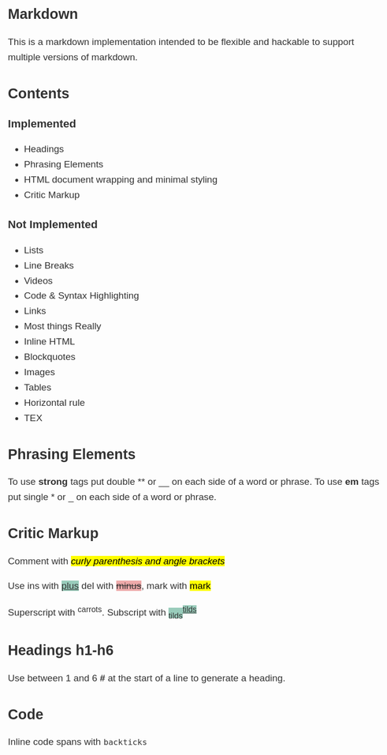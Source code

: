 <!DOCTYPE html>
<html lang="en">
<meta charset="utf-8">
<meta name="viewport" content="width=device-width, initial-scale=1">
<title>MD Conversion with Perl</title>
<style>body {
    margin: 1em auto;
    max-width: 40em;
    line-height: 1.61;
    font-size: 1.2em;
    font-family: sans-serif;
    color: #333;
    padding: 0 0.5em;
}
h1,
h2,
h3 {
    line-height: 1.2;
}
@media print {
    body {
        max-width: none;
    }
}

mark {
    background: #8ad;
}
del {
    background: #eaa;
}
ins {
    background: #9cb;
}

mark,
del,
ins {
    border-radius: 0.2em;
    padding: 0.1em 0.2em;
}
</style>
<article><h1>Markdown</h1>

This is a markdown implementation intended to be flexible and hackable to support multiple versions of markdown.

<h2>Contents     </h2>

<h3>Implemented</h3>

<ul>
<li>Headings
</li>
<li>Phrasing Elements
</li>
<li>HTML document wrapping and minimal styling
</li>
<li>Critic Markup
</li>
</ul>
<h3>Not Implemented</h3>

<ul>
<li>Lists
</li>
<li>Line Breaks
</li>
<li>Videos
</li>
<li>Code & Syntax Highlighting
</li>
<li>Links
</li>
<li>Most things Really
</li>
<li>Inline HTML
</li>
<li>Blockquotes
</li>
<li>Images
</li>
<li>Tables
</li>
<li>Horizontal rule
</li>
<li>TEX
</li>
</ul>
<h2>Phrasing Elements</h2>

To use <strong>strong</strong> tags put double ** or __ on each side of a word or phrase.
To use <strong>em</strong> tags put single * or _ on each side of a word or phrase.

<h2>Critic Markup</h2>

Comment with <mark><em>curly parenthesis and angle brackets</em></mark>

Use ins with <ins>plus</ins> del with <del>minus</del>, mark with <mark>mark</mark> 


Superscript with <sup>carrots</sup>. Subscript with <ins><sub>tilds</sub></ins><sup><ins>tilds</ins></sup>

<h2>Headings h1-h6</h2>

Use between 1 and 6 <strong>#</strong> at the start of a line to generate a heading.


<h2>Code</h2>

Inline code spans with <code>backticks</code>


